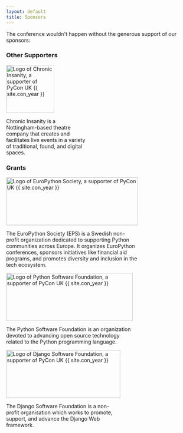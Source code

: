 ```yaml
---
layout: default
title: Sponsors
---
```


<p>The conference wouldn't happen without the generous support of our sponsors:</p>

<!--
<div class="box box_blue">
  <h3>Headline sponsor</h3>
  <p><a href="#"><img height="180" width="180" src="/images/sponsors/snakeholder.png" alt="Logo of Snakeholder, headline sponsor of PyconUK {{ site.con_year }}" title="Snakeholder"></a></p>
</div>

<div class="box box_yellow">
  <h3>Gold sponsors</h3>
  <a href="#"><img height="160" width="160" src="/images/sponsors/snakeholder.png" alt="Logo of Snakeholder, a sponsor of PyconUK {{ site.con_year }}" title="Snakeholder"></a>
</div>

<div class="box box_silver">
  <h3>Silver sponsors</h3>
  <a href="#"><img height="150" width="150" src="/images/sponsors/snakeholder.png" alt="Logo of Snakeholder, a sponsor of PyCon UK {{ site.con_year }}" title="Snakeholder"></a>
</div>

<div class="box box_bronze">
  <h3>Bronze sponsors</h3>
  <a href="#"><img height="140" width="140" src="/images/sponsors/snakeholder.png" alt="Logo of Snakeholder, a sponsor of PyCon UK {{ site.con_year }}" title="Snakeholder"></a>
</div>
-->

<div class="box box_red box_sponsor_group">
  <h3>Other Supporters</h3>
  <div class="box box_sponsor" style="width: 220px">
    <a href="https://www.chronicinsanity.co.uk/"><img height="130" width="130" src="/images/sponsors/Chronic_Insanity.png" alt="Logo of Chronic Insanity, a supporter of PyCon UK {{ site.con_year }}" title="Chronic Insanity"></a>
    <p>
      Chronic Insanity is a Nottingham-based theatre company that creates and facilitates live events in a variety of traditional, found, and digital spaces.
    </p>
  </div>
</div>

<div class="box box_gray box_sponsor_group">
  <h3>Grants</h3>
  <div class="box box_sponsor" style="width: 357px">
    <a href="https://www.europython-society.org/"><img height="130" width="357" src="/images/sponsors/EPS.png" alt="Logo of EuroPython Society, a supporter of PyCon UK {{ site.con_year }}" title="EuroPython Society"></a>
    <p>
      The EuroPython Society (EPS) is a Swedish non-profit organization dedicated to supporting Python communities across Europe. It organizes EuroPython conferences, sponsors initiatives like financial aid programs, and promotes diversity and inclusion in the tech ecosystem.
    </p>
  </div>
  <div class="box box_sponsor" style="width: 343px">
    <a href="https://python.org/psf/"><img height="130" width="343" src="/images/sponsors/PSF.png" alt="Logo of Python Software Foundation, a supporter of PyCon UK {{ site.con_year }}" title="Python Software Foundation"></a>
    <p>
      The Python Software Foundation is an organization devoted to advancing open source technology related to the Python programming language.
    </p>
  </div>
  <div class="box box_sponsor" style="width: 309px">
    <a href="https://www.djangoproject.com/fundraising/"><img height="130" width="309" src="/images/sponsors/Django.png" alt="Logo of Django Software Foundation, a supporter of PyCon UK {{ site.con_year }}" title="Django Software Foundation"></a>
    <p>
      The Django Software Foundation is a non-profit organisation which works to promote, support, and advance the Django Web framework.
    </p>
  </div>
</div>

<div><!-- Fix the footer with the floats --></div>
